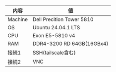 | 内容 | 値 |
|----------|----------|
|Machine|Dell Precition Tower 5810|
|OS|Ubuntu 24.04.1 LTS|
|CPU|Exon E5-5810 v4|
|RAM|DDR4-3200 RD 64GB(16GBx4)|
|接続1|SSH(tailscale含む)|
|接続2|VNC|
